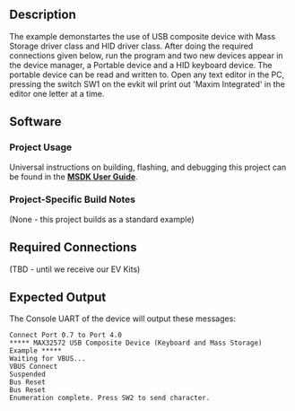 ## Description

The example demonstartes the use of USB composite device with Mass Storage driver class and HID driver class. After doing the required connections given below, run the program and two new devices appear in the device manager, a Portable device and a HID keyboard device. The portable device can be read and written to. Open any text editor in the PC, pressing the switch SW1 on the evkit wil print out 'Maxim Integrated' in the editor one letter at a time.

## Software

### Project Usage

Universal instructions on building, flashing, and debugging this project can be found in the **[MSDK User Guide](https://analog-devices-msdk.github.io/msdk/USERGUIDE/)**.

### Project-Specific Build Notes

(None - this project builds as a standard example)

## Required Connections

(TBD - until we receive our EV Kits)

## Expected Output

The Console UART of the device will output these messages:

```
Connect Port 0.7 to Port 4.0
***** MAX32572 USB Composite Device (Keyboard and Mass Storage) Example *****
Waiting for VBUS...
VBUS Connect
Suspended
Bus Reset
Bus Reset
Enumeration complete. Press SW2 to send character.
```
